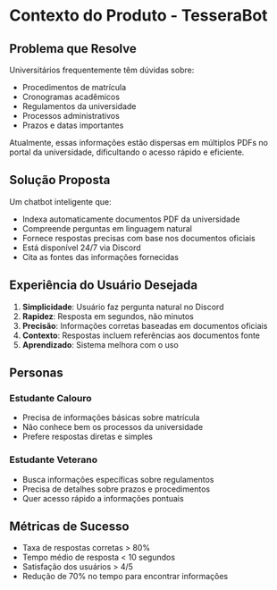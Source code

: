 # Contexto do Produto - TesseraBot

## Problema que Resolve
Universitários frequentemente têm dúvidas sobre:
- Procedimentos de matrícula
- Cronogramas acadêmicos
- Regulamentos da universidade
- Processos administrativos
- Prazos e datas importantes

Atualmente, essas informações estão dispersas em múltiplos PDFs no portal da universidade, dificultando o acesso rápido e eficiente.

## Solução Proposta
Um chatbot inteligente que:
- Indexa automaticamente documentos PDF da universidade
- Compreende perguntas em linguagem natural
- Fornece respostas precisas com base nos documentos oficiais
- Está disponível 24/7 via Discord
- Cita as fontes das informações fornecidas

## Experiência do Usuário Desejada
1. **Simplicidade**: Usuário faz pergunta natural no Discord
2. **Rapidez**: Resposta em segundos, não minutos
3. **Precisão**: Informações corretas baseadas em documentos oficiais
4. **Contexto**: Respostas incluem referências aos documentos fonte
5. **Aprendizado**: Sistema melhora com o uso

## Personas
### Estudante Calouro
- Precisa de informações básicas sobre matrícula
- Não conhece bem os processos da universidade
- Prefere respostas diretas e simples

### Estudante Veterano
- Busca informações específicas sobre regulamentos
- Precisa de detalhes sobre prazos e procedimentos
- Quer acesso rápido a informações pontuais

## Métricas de Sucesso
- Taxa de respostas corretas > 80%
- Tempo médio de resposta < 10 segundos
- Satisfação dos usuários > 4/5
- Redução de 70% no tempo para encontrar informações